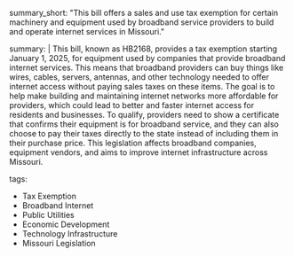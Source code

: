 summary_short: "This bill offers a sales and use tax exemption for certain machinery and equipment used by broadband service providers to build and operate internet services in Missouri."

summary: |
  This bill, known as HB2168, provides a tax exemption starting January 1, 2025, for equipment used by companies that provide broadband internet services. This means that broadband providers can buy things like wires, cables, servers, antennas, and other technology needed to offer internet access without paying sales taxes on these items. The goal is to help make building and maintaining internet networks more affordable for providers, which could lead to better and faster internet access for residents and businesses. To qualify, providers need to show a certificate that confirms their equipment is for broadband service, and they can also choose to pay their taxes directly to the state instead of including them in their purchase price. This legislation affects broadband companies, equipment vendors, and aims to improve internet infrastructure across Missouri.  

tags:
  - Tax Exemption
  - Broadband Internet
  - Public Utilities
  - Economic Development
  - Technology Infrastructure
  - Missouri Legislation
